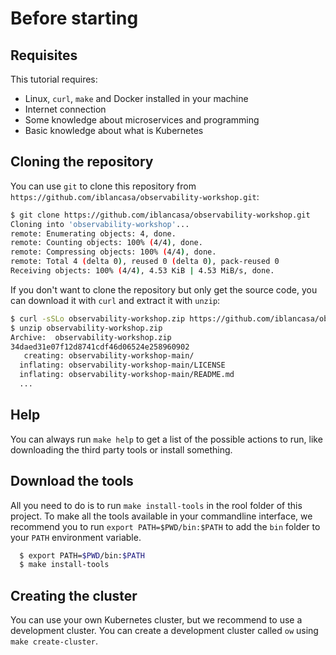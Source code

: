 # Before starting

## Requisites

This tutorial requires:
* Linux, `curl`, `make` and Docker installed in your machine
* Internet connection
* Some knowledge about microservices and programming
* Basic knowledge about what is Kubernetes

## Cloning the repository
You can use `git` to clone this repository from `https://github.com/iblancasa/observability-workshop.git`:
```sh
$ git clone https://github.com/iblancasa/observability-workshop.git
Cloning into 'observability-workshop'...
remote: Enumerating objects: 4, done.
remote: Counting objects: 100% (4/4), done.
remote: Compressing objects: 100% (4/4), done.
remote: Total 4 (delta 0), reused 0 (delta 0), pack-reused 0
Receiving objects: 100% (4/4), 4.53 KiB | 4.53 MiB/s, done.
```

If you don't want to clone the repository but only get the source code, you can download it with `curl` and extract it with `unzip`:
```sh
$ curl -sSLo observability-workshop.zip https://github.com/iblancasa/observability-workshop/archive/refs/heads/main.zip
$ unzip observability-workshop.zip
Archive:  observability-workshop.zip
34daed31e07f12d8741cdf46d06524e258960902
   creating: observability-workshop-main/
  inflating: observability-workshop-main/LICENSE
  inflating: observability-workshop-main/README.md
  ...
```

## Help
You can always run `make help` to get a list of the possible actions to run, like downloading the third party tools or install something.

## Download the tools
All you need to do is to run `make install-tools` in the rool folder of this project. To make all the tools available in your commandline interface, we recommend you to run `export PATH=$PWD/bin:$PATH` to add the `bin` folder to your `PATH` environment variable.

```sh
  $ export PATH=$PWD/bin:$PATH
  $ make install-tools
```

## Creating the cluster
You can use your own Kubernetes cluster, but we recommend to use a development cluster. You can create a development cluster called `ow` using `make create-cluster`.

